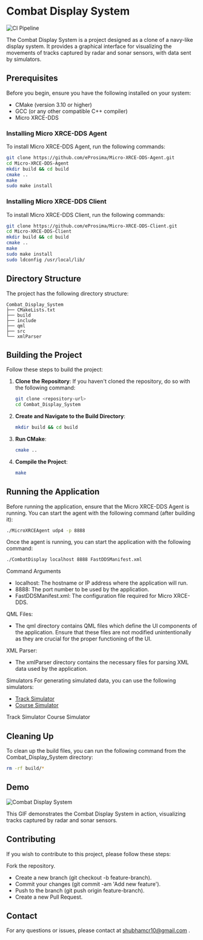 # Combat Display System

![CI Pipeline](https://github.com/shubhamcr10/Combat-Display-System/actions/workflows/ci.yml/badge.svg)

The Combat Display System is a project designed as a clone of a navy-like display system. It provides a graphical interface for visualizing the movements of tracks captured by radar and sonar sensors, with data sent by simulators.

## Prerequisites

Before you begin, ensure you have the following installed on your system:

- CMake (version 3.10 or higher)
- GCC (or any other compatible C++ compiler)
- Micro XRCE-DDS

### Installing Micro XRCE-DDS Agent

To install Micro XRCE-DDS Agent, run the following commands:

```bash
git clone https://github.com/eProsima/Micro-XRCE-DDS-Agent.git
cd Micro-XRCE-DDS-Agent
mkdir build && cd build
cmake ..
make
sudo make install
```

### Installing Micro XRCE-DDS Client

To install Micro XRCE-DDS Client, run the following commands:

```bash
git clone https://github.com/eProsima/Micro-XRCE-DDS-Client.git
cd Micro-XRCE-DDS-Client
mkdir build && cd build
cmake ..
make
sudo make install
sudo ldconfig /usr/local/lib/
```

## Directory Structure

The project has the following directory structure:
```
Combat_Display_System
├── CMakeLists.txt
├── build
├── include
├── qml
├── src
└── xmlParser
```

## Building the Project

Follow these steps to build the project:

1. **Clone the Repository**: If you haven't cloned the repository, do so with the following command:
    ```bash
    git clone <repository-url>
    cd Combat_Display_System
    ```

2. **Create and Navigate to the Build Directory**:
    ```bash
    mkdir build && cd build
    ```

3. **Run CMake**:
    ```bash
    cmake ..
    ```

4. **Compile the Project**:
    ```bash
    make
    ```

## Running the Application

Before running the application, ensure that the Micro XRCE-DDS Agent is running. You can start the agent with the following command (after building it):

```bash
./MicroXRCEAgent udp4 -p 8888
```

Once the agent is running, you can start the application with the following command:

```bash
./CombatDisplay localhost 8888 FastDDSManifest.xml
```

Command Arguments

- localhost: The hostname or IP address where the application will run.
- 8888: The port number to be used by the application.
- FastDDSManifest.xml: The configuration file required for Micro XRCE-DDS.

QML Files:
- The qml directory contains QML files which define the UI components of the application. Ensure that these files are not modified unintentionally as they are crucial for the proper functioning of the UI.

XML Parser:
- The xmlParser directory contains the necessary files for parsing XML data used by the application.

Simulators
For generating simulated data, you can use the following simulators:
- [Track Simulator](https://github.com/shubhamcr10/Track-Simulator)
- [Course Simulator](https://github.com/shubhamcr10/Course-Simulator)

Track Simulator
Course Simulator

## Cleaning Up
To clean up the build files, you can run the following command from the Combat_Display_System directory:
```bash
rm -rf build/*
```

## Demo
![Combat Display System](https://github.com/user-attachments/assets/de0b1ca4-9694-45b5-bf45-d68e68e4666f)

This GIF demonstrates the Combat Display System in action, visualizing tracks captured by radar and sonar sensors.

## Contributing
If you wish to contribute to this project, please follow these steps:

Fork the repository.
- Create a new branch (git checkout -b feature-branch).
- Commit your changes (git commit -am 'Add new feature').
- Push to the branch (git push origin feature-branch).
- Create a new Pull Request.

## Contact
For any questions or issues, please contact at shubhamcr10@gmail.com .
